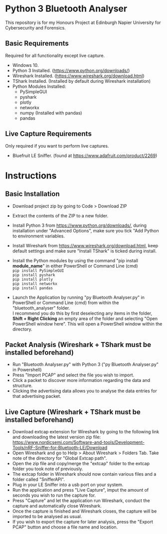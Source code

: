 # Python 3 Bluetooth Analyser

This repository is for my Honours Project at Edinburgh Napier University for Cybersecurity and Forensics.

## Basic Requirements
Required for all functionality except live capture.
- Windows 10.
- Python 3 Installed. (https://www.python.org/downloads/)
- Wireshark Installed. (https://www.wireshark.org/download.html)
- TShark Installed. (Installed by default during Wireshark installation)
- Python Modules Installed:
    - PySimpleGUI
    - pyshark
    - plotly
    - networkx
    - numpy (Installed with pandas)
    - pandas

## Live Capture Requirements
Only required if you want to perform live captures.
- Bluefruit LE Sniffer. (found at https://www.adafruit.com/product/2269)

# Instructions

## Basic Installation
- Download project zip by going to Code > Download ZIP
- Extract the contents of the ZIP to a new folder.
- Install Python 3 from https://www.python.org/downloads/, during installation under "Advanced Options", make sure you tick "Add Python to environment variables.
- Install Wireshark from https://www.wireshark.org/download.html, keep default settings and make sure "Install TShark" is ticked during install.
- Install the Python modules by using the command "pip install **module_name**" in either PowerShell or Command Line (cmd)
  <br>`pip install PySimpleGUI`
  <br>`pip install pyshark`
  <br>`pip install plotly`
  <br>`pip install networkx`
  <br>`pip install pandas`

- Launch the Application by running "py Bluetooth Analyser.py" in PowerShell or Command Line (cmd) from within the "bluetooth_analyser" folder.
<br>I recommend you do this by first deselecting any items in the folder, **Shift + Right Clicking** an empty area of the folder and selecting "Open PowerShell window here". This will open a PowerShell window within the directory.

## Packet Analysis (Wireshark + TShark must be installed beforehand)
- Run "Bluetooth Analyser.py" with Python 3 ("py Bluetooth Analyser.py" in Powershell)
- Press "Import PCAP" and select the file you wish to import.
- Click a packet to discover more information regarding the data and structure.
- Clicking the advertising data allows you to analyse the data entries for that advertising packet.

## Live Capture (Wireshark + TShark must be installed beforehand)
- Download extcap extension for Wireshark by going to the following link and downloading the latest version zip file: https://www.nordicsemi.com/Software-and-tools/Development-Tools/nRF-Sniffer-for-Bluetooth-LE/Download
- Open Wireshark and go to Help > About Wireshark > Folders Tab. Take note of the directory for "Global Extcap path".
- Open the zip file and copy/merge the "extcap" folder to the extcap folder you took note of previously.
- The extcap folder in Wireshark should now contain various files and a folder called "SnifferAPI".
- Plug in your LE Sniffer into a usb port on your system.
- Run the application and press "Live Capture", imput the amount of seconds you wish to run the capture for.
- Press "Capture" and let the application run Wireshark, conduct the capture and automatically close Wireshark.
- Once the capture is finished and Wireshark closes, the capture will be imported to be analysed as usual.
- If you wish to export the capture for later analysis, press the "Export PCAP" button and choose a file name and location.